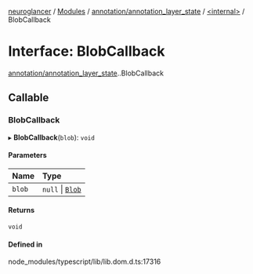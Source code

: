 [neuroglancer](../README.md) / [Modules](../modules.md) / [annotation/annotation\_layer\_state](../modules/annotation_annotation_layer_state.md) / [<internal\>](../modules/annotation_annotation_layer_state._internal_.md) / BlobCallback

# Interface: BlobCallback

[annotation/annotation_layer_state](../modules/annotation_annotation_layer_state.md).[<internal>](../modules/annotation_annotation_layer_state._internal_.md).BlobCallback

## Callable

### BlobCallback

▸ **BlobCallback**(`blob`): `void`

#### Parameters

| Name | Type |
| :------ | :------ |
| `blob` | ``null`` \| [`Blob`](../modules/annotation_annotation_layer_state._internal_.md#blob) |

#### Returns

`void`

#### Defined in

node_modules/typescript/lib/lib.dom.d.ts:17316
